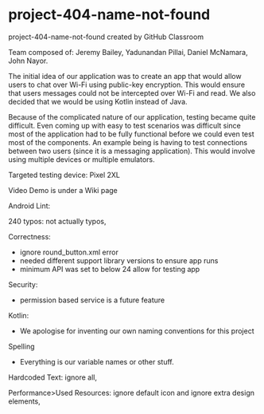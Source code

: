 # project-404-name-not-found
project-404-name-not-found created by GitHub Classroom

Team composed of: Jeremy Bailey, Yadunandan Pillai, Daniel McNamara, John Nayor.

The initial idea of our application was to create an app that would allow users to chat over Wi-Fi using public-key encryption. This would ensure that users messages could not be intercepted over Wi-Fi and read. We also decided that we would be using Kotlin instead of Java. 

Because of the complicated nature of our application, testing became quite difficult. Even coming up with easy to test scenarios was difficult since most of the application had to be fully functional before we could even test most of the components. An example being is having to test connections between two users (since it is a messaging application). This would involve using multiple devices or multiple emulators.  

Targeted testing device: Pixel 2XL 

Video Demo is under a Wiki page


Android Lint:

240 typos: not actually typos, 

Correctness: 
* ignore round_button.xml error
* needed different support library versions to ensure app runs
* minimum API was set to below 24 allow for testing app 

Security:
* permission based service is a future feature

Kotlin:
* We apologise for inventing our own naming conventions for this project

Spelling
* Everything is our variable names or other stuff.

Hardcoded Text: ignore all, 

Performance>Used Resources: ignore default icon and ignore extra design elements,  

